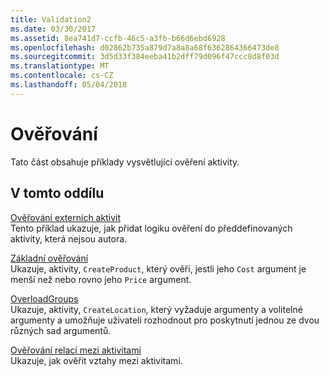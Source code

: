 ```yaml
---
title: Validation2
ms.date: 03/30/2017
ms.assetid: 8ea741d7-ccfb-46c5-a3fb-b66d6ebd6928
ms.openlocfilehash: d02862b735a879d7a8a8a68f6362864366473de8
ms.sourcegitcommit: 3d5d33f384eeba41b2dff79d096f47ccc8d8f03d
ms.translationtype: MT
ms.contentlocale: cs-CZ
ms.lasthandoff: 05/04/2018
---
```

# <a name="validation"></a>Ověřování
Tato část obsahuje příklady vysvětlující ověření aktivity.  
  
## <a name="in-this-section"></a>V tomto oddílu  
 [Ověřování externích aktivit](../../../../docs/framework/windows-workflow-foundation/samples/external-activity-validation.md)  
 Tento příklad ukazuje, jak přidat logiku ověření do předdefinovaných aktivity, která nejsou autora.  
  
 [Základní ověřování](../../../../docs/framework/windows-workflow-foundation/samples/basic-validation.md)  
 Ukazuje, aktivity, `CreateProduct`, který ověří, jestli jeho `Cost` argument je menší než nebo rovno jeho `Price` argument.  
  
 [OverloadGroups](../../../../docs/framework/windows-workflow-foundation/samples/overloadgroups.md)  
 Ukazuje, aktivity, `CreateLocation`, který vyžaduje argumenty a volitelné argumenty a umožňuje uživateli rozhodnout pro poskytnutí jednou ze dvou různých sad argumentů.  
  
 [Ověřování relací mezi aktivitami](../../../../docs/framework/windows-workflow-foundation/samples/activity-relationships-validation.md)  
 Ukazuje, jak ověřit vztahy mezi aktivitami.
